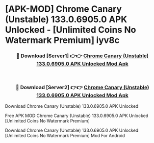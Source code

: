 # [APK-MOD] Chrome Canary (Unstable) 133.0.6905.0 APK Unlocked - [Unlimited Coins No Watermark Premium] iyv8c



<div align="center">
<h3>🔴 Download [Server1] 👉👉 <a href="https://momento.my/?title=Chrome_Canary_(Unstable)_133.0.6905.0_APK_Unlocked">Chrome Canary (Unstable) 133.0.6905.0 APK Unlocked Mod Apk</a></h3><br>

<h3>🔴 Download [Server2] 👉👉 <a href="https://momento.my/?title=Chrome_Canary_(Unstable)_133.0.6905.0_APK_Unlocked">Chrome Canary (Unstable) 133.0.6905.0 APK Unlocked Mod Apk</a></h3>
</div>



Download Chrome Canary (Unstable) 133.0.6905.0 APK Unlocked 

Free APK MOD Chrome Canary (Unstable) 133.0.6905.0 APK Unlocked [Unlimited Coins No Watermark Premium]

Download Chrome Canary (Unstable) 133.0.6905.0 APK Unlocked [Unlimited Coins No Watermark Premium] Mod For Android
